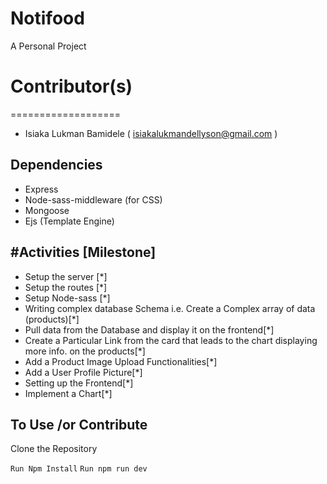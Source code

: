 # Notifood

A Personal Project

# Contributor(s)

===================

- Isiaka Lukman Bamidele ( isiakalukmandellyson@gmail.com )

## Dependencies

- Express
- Node-sass-middleware (for CSS)
- Mongoose
- Ejs (Template Engine)

## #Activities [Milestone]

- Setup the server [*]
- Setup the routes [*]
- Setup Node-sass [*]
- Writing complex database Schema i.e. Create a Complex array of data (products)[*]
- Pull data from the Database and display it on the frontend[*]
- Create a Particular Link from the card that leads to the chart displaying more info. on the products[*]
- Add a Product Image Upload Functionalities[*]
- Add a User Profile Picture[*]
- Setting up the Frontend[*]
- Implement a Chart[*]

## To Use /or Contribute

Clone the Repository

`Run Npm Install`
`Run npm run dev`
